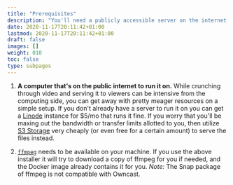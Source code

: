 ```yaml
---
title: "Prerequisites"
description: "You'll need a publicly accessible server on the internet."
date: 2020-11-17T20:11:42+01:00
lastmod: 2020-11-17T20:11:42+01:00
draft: false
images: []
weight: 010
toc: false
type: subpages
---
```


1. **A computer that's on the public internet to run it on.**  While crunching through video and serving it to viewers can be intensive from the computing side, you can get away with pretty meager resources on a simple setup.  If you don't already have a server to run it on you can get a [Linode](https://www.linode.com/products/nanodes/) instance for $5/mo that runs it fine.  If you worry that you'll be maxing out the bandwidth or transfer limits allotted to you, then utilize [S3 Storage](/docs/s3) very cheaply (or even free for a certain amount) to serve the files instead.

1. [`ffmpeg`](https://ffmpeg.org/download.html) needs to be available on your machine.  If you use the above installer it will try to download a copy of ffmpeg for you if needed, and the Docker image already contains it for you.  _Note:_ The Snap package of ffmpeg is not compatible with Owncast.
